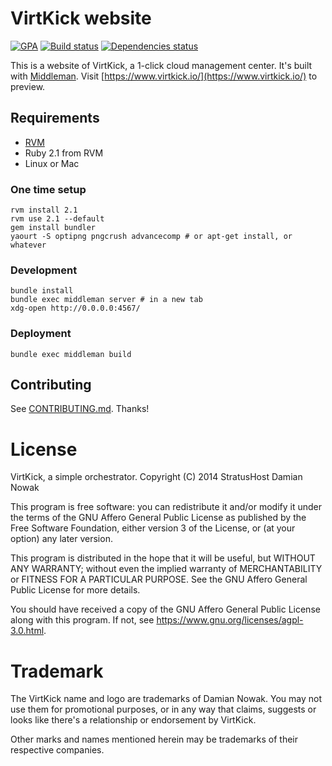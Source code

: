 # VirtKick website

[![GPA](https://img.shields.io/codeclimate/github/virtkick/virtkick-website.svg)](https://codeclimate.com/github/virtkick/virtkick-website)
[![Build status](https://img.shields.io/travis/virtkick/virtkick-website.svg)](https://travis-ci.org/virtkick/virtkick-website)
[![Dependencies status](http://img.shields.io/gemnasium/virtkick/virtkick-website.svg)](https://gemnasium.com/virtkick/virtkick-website)

This is a website of VirtKick, a 1-click cloud management center.
It's built with [Middleman](http://middlemanapp.com/).
Visit [https://www.virtkick.io/](https://www.virtkick.io/) to preview.

## Requirements

- [RVM](https://rvm.io/)
- Ruby 2.1 from RVM
- Linux or Mac

### One time setup

```
rvm install 2.1
rvm use 2.1 --default
gem install bundler
yaourt -S optipng pngcrush advancecomp # or apt-get install, or whatever
```

### Development

```
bundle install
bundle exec middleman server # in a new tab
xdg-open http://0.0.0.0:4567/
```

### Deployment

```
bundle exec middleman build
```

## Contributing

See [CONTRIBUTING.md](https://github.com/virtkick/virtkick-website/blob/master/CONTRIBUTING.md). Thanks!

# License

VirtKick, a simple orchestrator.
Copyright (C) 2014 StratusHost Damian Nowak

This program is free software: you can redistribute it and/or modify
it under the terms of the GNU Affero General Public License as
published by the Free Software Foundation, either version 3 of the
License, or (at your option) any later version.

This program is distributed in the hope that it will be useful,
but WITHOUT ANY WARRANTY; without even the implied warranty of
MERCHANTABILITY or FITNESS FOR A PARTICULAR PURPOSE.  See the
GNU Affero General Public License for more details.

You should have received a copy of the GNU Affero General Public License
along with this program.  If not, see https://www.gnu.org/licenses/agpl-3.0.html.


# Trademark

The VirtKick name and logo are trademarks of Damian Nowak.
You may not use them for promotional purposes,
or in any way that claims, suggests or looks like
there's a relationship or endorsement by VirtKick.

Other marks and names mentioned herein may be trademarks of their respective companies.

